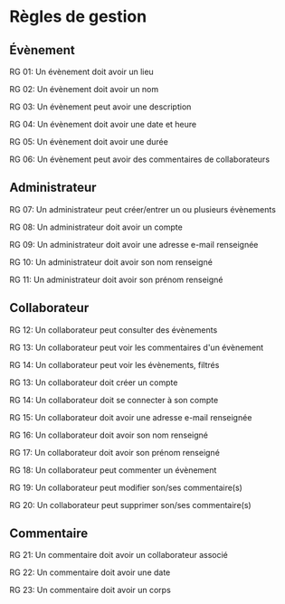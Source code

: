 # Règles de gestion

## Évènement

RG 01: Un évènement doit avoir un lieu

RG 02: Un évènement doit avoir un nom

RG 03: Un évènement peut avoir une description

RG 04: Un évènement doit avoir une date et heure

RG 05: Un évènement doit avoir une durée

RG 06: Un évènement peut avoir des commentaires de collaborateurs

## Administrateur

RG 07: Un administrateur peut créer/entrer un ou plusieurs évènements

RG 08: Un administrateur doit avoir un compte

RG 09: Un administrateur doit avoir une adresse e-mail renseignée

RG 10: Un administrateur doit avoir son nom renseigné

RG 11: Un administrateur doit avoir son prénom renseigné

## Collaborateur

RG 12: Un collaborateur peut consulter des évènements

RG 13: Un collaborateur peut voir les commentaires d'un évènement

RG 14: Un collaborateur peut voir les évènements, filtrés

RG 13: Un collaborateur doit créer un compte

RG 14: Un collaborateur doit se connecter à son compte

RG 15: Un collaborateur doit avoir une adresse e-mail renseignée

RG 16: Un collaborateur doit avoir son nom renseigné

RG 17: Un collaborateur doit avoir son prénom renseigné

RG 18: Un collaborateur peut commenter un évènement

RG 19: Un collaborateur peut modifier son/ses commentaire(s)

RG 20: Un collaborateur peut supprimer son/ses commentaire(s)

## Commentaire

RG 21: Un commentaire doit avoir un collaborateur associé

RG 22: Un commentaire doit avoir une date

RG 23: Un commentaire doit avoir un corps
